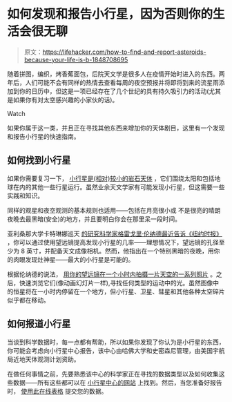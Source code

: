 # 如何发现和报告小行星，因为否则你的生活会很无聊

> 原文：<https://lifehacker.com/how-to-find-and-report-asteroids-because-your-life-is-b-1848708695>

随着拼图，编织，烤香蕉面包，后院天文学是很多人在疫情开始时进入的东西。两年后，人们可能不会有同样的热情去查看每周的夜空预报并将即将到来的流星雨添加到你的日历中，但这是一项已经存在了几个世纪的具有持久吸引力的活动(尤其是如果你有对太空感兴趣的小家伙的话)。

Watch

如果你属于这一类，并且正在寻找其他东西来增加你的天体剧目，这里有一个发现和报告小行星的快速指南。

## 如何找到小行星

如果你需要复习一下， [小行星是(相对)较小的岩石天体](https://spaceplace.nasa.gov/asteroid/en/) ，它们围绕太阳和包括地球在内的其他一些行星运行。虽然业余天文学家有可能发现小行星，但这需要一些实践和知识。

同样的观星和夜空观测的基本规则也适用——包括在月亮很小或 不是很亮的晴朗夜晚去最黑暗(安全)的地方，并且要明白你会在那里呆一段时间。

亚利桑那大学卡特琳娜巡天 [的研究科学家格雷戈里·伦纳德最近告诉《纽约时报》](https://www.nytimes.com/2022/03/15/magazine/asteroids-vesta-nasa.html) ，你可以通过使用望远镜提高发现小行星的几率——理想情况下，望远镜的孔径至少为 8 英寸，并配备天文成像相机。然而，他指出在一个特别黑暗的夜晚，用你的肉眼发现灶神星——最大的小行星是可能的。

根据伦纳德的说法， [用你的望远镜在一个小时内拍摄一片天空的一系列照片](https://www.nytimes.com/2022/03/15/magazine/asteroids-vesta-nasa.html) 。之后，快速浏览它们(像动画幻灯片一样),寻找任何类型的运动中的光。虽然图像中的恒星将在一小时内停留在一个地方，但小行星、卫星、彗星和其他各种太空碎片似乎都在移动。

## 如何报道小行星

当谈到科学数据时，每一点都有帮助，所以如果你发现了你认为是小行星的东西，你可能会考虑向小行星中心报告，该中心由哈佛大学和史密森尼管理，由美国宇航局近地天体观测计划资助。

在做任何事情之前，先要熟悉该中心的科学家正在寻找的数据类型以及如何收集这些数据——所有这些都可以在 [小行星中心的网站](https://minorplanetcenter.net/iau/info/Astrometry.html) 上找到。然后，当您准备好报告时， [使用此在线表格](https://minorplanetcenter.net/cgi-bin/feedback_submit_obs.cgi?S=Observation%20submission%20via%20website&D=O) 提交您的数据。